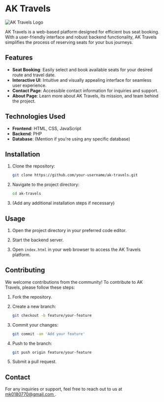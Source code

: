 # AK Travels

![AK Travels Logo](link/to/logo.png)

AK Travels is a web-based platform designed for efficient bus seat booking. With a user-friendly interface and robust backend functionality, AK Travels simplifies the process of reserving seats for your bus journeys.

## Features

- **Seat Booking**: Easily select and book available seats for your desired route and travel date.
- **Interactive UI**: Intuitive and visually appealing interface for seamless user experience.
- **Contact Page**: Accessible contact information for inquiries and support.
- **About Page**: Learn more about AK Travels, its mission, and team behind the project.

## Technologies Used

- **Frontend**: HTML, CSS, JavaScript
- **Backend**: PHP
- **Database**: (Mention if you're using any specific database)

## Installation

1. Clone the repository:

   ```bash
   git clone https://github.com/your-username/ak-travels.git
   ```

2. Navigate to the project directory:

   ```bash
   cd ak-travels
   ```

3. (Add any additional installation steps if necessary)

## Usage

1. Open the project directory in your preferred code editor.

2. Start the backend server.

3. Open `index.html` in your web browser to access the AK Travels platform.

## Contributing

We welcome contributions from the community! To contribute to AK Travels, please follow these steps:

1. Fork the repository.

2. Create a new branch:

   ```bash
   git checkout -b feature/your-feature
   ```

3. Commit your changes:

   ```bash
   git commit -am 'Add your feature'
   ```

4. Push to the branch:

   ```bash
   git push origin feature/your-feature
   ```

5. Submit a pull request.

## Contact

For any inquiries or support, feel free to reach out to us at [mk0180770@gmail.com ](mailto:mk0180770@gmail.com).

```
